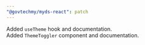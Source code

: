 ```yaml
---
"@govtechmy/myds-react": patch
---
```


Added `useTheme` hook and documentation.  
Added `ThemeToggler` component and documentation.
